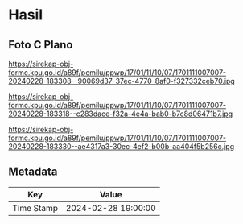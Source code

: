 # Hasil

## Foto C Plano

https://sirekap-obj-formc.kpu.go.id/a89f/pemilu/ppwp/17/01/11/10/07/1701111007007-20240228-183308--90069d37-37ec-4770-8af0-f327332ceb70.jpg

https://sirekap-obj-formc.kpu.go.id/a89f/pemilu/ppwp/17/01/11/10/07/1701111007007-20240228-183318--c283dace-f32a-4e4a-bab0-b7c8d06471b7.jpg

https://sirekap-obj-formc.kpu.go.id/a89f/pemilu/ppwp/17/01/11/10/07/1701111007007-20240228-183330--ae4317a3-30ec-4ef2-b00b-aa404f5b256c.jpg


## Metadata

| Key        | Value               |
| ---------- | ------------------- |
| Time Stamp | 2024-02-28 19:00:00 |



